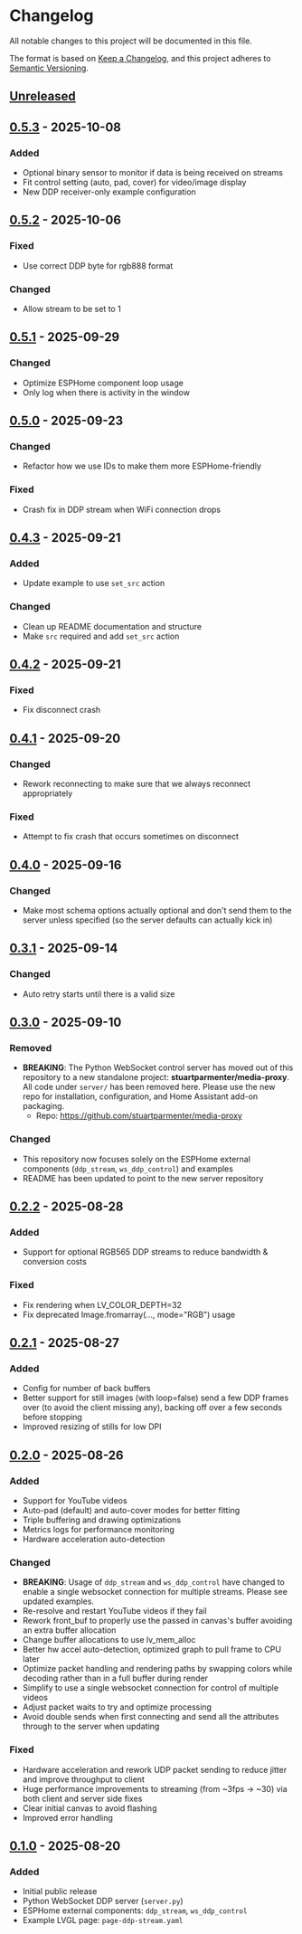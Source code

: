 # Changelog

All notable changes to this project will be documented in this file.

The format is based on [Keep a Changelog](https://keepachangelog.com/en/1.1.0/),
and this project adheres to [Semantic Versioning](https://semver.org/spec/v2.0.0.html).

## [Unreleased]

## [0.5.3] - 2025-10-08

### Added
- Optional binary sensor to monitor if data is being received on streams
- Fit control setting (auto, pad, cover) for video/image display
- New DDP receiver-only example configuration

## [0.5.2] - 2025-10-06

### Fixed
- Use correct DDP byte for rgb888 format

### Changed
- Allow stream to be set to 1

## [0.5.1] - 2025-09-29

### Changed
- Optimize ESPHome component loop usage
- Only log when there is activity in the window

## [0.5.0] - 2025-09-23

### Changed
- Refactor how we use IDs to make them more ESPHome-friendly

### Fixed
- Crash fix in DDP stream when WiFi connection drops

## [0.4.3] - 2025-09-21

### Added
- Update example to use `set_src` action

### Changed
- Clean up README documentation and structure
- Make `src` required and add `set_src` action

## [0.4.2] - 2025-09-21

### Fixed
- Fix disconnect crash

## [0.4.1] - 2025-09-20

### Changed
- Rework reconnecting to make sure that we always reconnect appropriately

### Fixed
- Attempt to fix crash that occurs sometimes on disconnect

## [0.4.0] - 2025-09-16

### Changed
- Make most schema options actually optional and don't send them to the server unless specified (so the server defaults can actually kick in)

## [0.3.1] - 2025-09-14

### Changed
- Auto retry starts until there is a valid size

## [0.3.0] - 2025-09-10

### Removed
- **BREAKING**: The Python WebSocket control server has moved out of this repository to a new standalone project: **stuartparmenter/media-proxy**. All code under `server/` has been removed here. Please use the new repo for installation, configuration, and Home Assistant add-on packaging.
  - Repo: https://github.com/stuartparmenter/media-proxy

### Changed
- This repository now focuses solely on the ESPHome external components (`ddp_stream`, `ws_ddp_control`) and examples
- README has been updated to point to the new server repository

## [0.2.2] - 2025-08-28

### Added
- Support for optional RGB565 DDP streams to reduce bandwidth & conversion costs

### Fixed
- Fix rendering when LV_COLOR_DEPTH=32
- Fix deprecated Image.fromarray(..., mode="RGB") usage

## [0.2.1] - 2025-08-27

### Added
- Config for number of back buffers
- Better support for still images (with loop=false) send a few DDP frames over (to avoid the client missing any), backing off over a few seconds before stopping
- Improved resizing of stills for low DPI

## [0.2.0] - 2025-08-26

### Added
- Support for YouTube videos
- Auto-pad (default) and auto-cover modes for better fitting
- Triple buffering and drawing optimizations
- Metrics logs for performance monitoring
- Hardware acceleration auto-detection

### Changed
- **BREAKING**: Usage of `ddp_stream` and `ws_ddp_control` have changed to enable a single websocket connection for multiple streams. Please see updated examples.
- Re-resolve and restart YouTube videos if they fail
- Rework front_buf to properly use the passed in canvas's buffer avoiding an extra buffer allocation
- Change buffer allocations to use lv_mem_alloc
- Better hw accel auto-detection, optimized graph to pull frame to CPU later
- Optimize packet handling and rendering paths by swapping colors while decoding rather than in a full buffer during render
- Simplify to use a single websocket connection for control of multiple videos
- Adjust packet waits to try and optimize processing
- Avoid double sends when first connecting and send all the attributes through to the server when updating

### Fixed
- Hardware acceleration and rework UDP packet sending to reduce jitter and improve throughput to client
- Huge performance improvements to streaming (from ~3fps -> ~30) via both client and server side fixes
- Clear initial canvas to avoid flashing
- Improved error handling

## [0.1.0] - 2025-08-20

### Added
- Initial public release
- Python WebSocket DDP server (`server.py`)
- ESPHome external components: `ddp_stream`, `ws_ddp_control`
- Example LVGL page: `page-ddp-stream.yaml`

[unreleased]: https://github.com/stuartparmenter/lvgl-ddp-stream/compare/v0.5.3...HEAD
[0.5.3]: https://github.com/stuartparmenter/lvgl-ddp-stream/compare/v0.5.2...v0.5.3
[0.5.2]: https://github.com/stuartparmenter/lvgl-ddp-stream/compare/v0.5.1...v0.5.2
[0.5.1]: https://github.com/stuartparmenter/lvgl-ddp-stream/compare/v0.5.0...v0.5.1
[0.5.0]: https://github.com/stuartparmenter/lvgl-ddp-stream/compare/v0.4.3...v0.5.0
[0.4.3]: https://github.com/stuartparmenter/lvgl-ddp-stream/compare/v0.4.2...v0.4.3
[0.4.2]: https://github.com/stuartparmenter/lvgl-ddp-stream/compare/v0.4.1...v0.4.2
[0.4.1]: https://github.com/stuartparmenter/lvgl-ddp-stream/compare/v0.4.0...v0.4.1
[0.4.0]: https://github.com/stuartparmenter/lvgl-ddp-stream/compare/v0.3.1...v0.4.0
[0.3.1]: https://github.com/stuartparmenter/lvgl-ddp-stream/compare/v0.3.0...v0.3.1
[0.3.0]: https://github.com/stuartparmenter/lvgl-ddp-stream/compare/v0.2.2...v0.3.0
[0.2.2]: https://github.com/stuartparmenter/lvgl-ddp-stream/compare/v0.2.1...v0.2.2
[0.2.1]: https://github.com/stuartparmenter/lvgl-ddp-stream/compare/v0.2.0...v0.2.1
[0.2.0]: https://github.com/stuartparmenter/lvgl-ddp-stream/compare/v0.1.0...v0.2.0
[0.1.0]: https://github.com/stuartparmenter/lvgl-ddp-stream/releases/tag/v0.1.0

